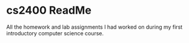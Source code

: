 # cs2400 ReadMe
All the homework and lab assignments I had worked on during my first introductory computer science course. 
